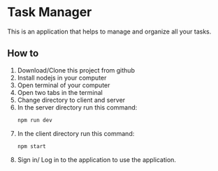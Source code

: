 
# Task Manager

This is an application that helps to manage and organize all your tasks.


## How to

 1. Download/Clone this project from github
 2. Install nodejs in your computer
 3. Open terminal of your computer
 4. Open two tabs in the terminal
 5. Change directory to client and server
 6. In the server directory run this command:
    ```bash
    npm run dev
    ```
7. In the client directory run this command:
    ```bash
    npm start
    ```
8. Sign in/ Log in to the application to use the application.
